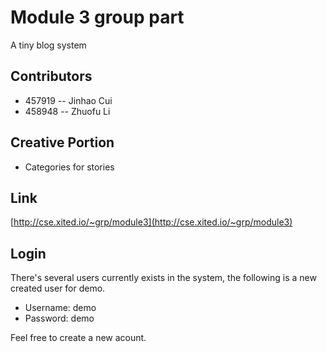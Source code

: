 # Module 3 group part

A tiny blog system

## Contributors
 - 457919 -- Jinhao Cui
 - 458948 -- Zhuofu Li

## Creative Portion

 - Categories for stories


## Link

[http://cse.xited.io/~grp/module3](http://cse.xited.io/~grp/module3)

## Login
There's several users currently exists in the system, the following is a new created user for demo.

 - Username: demo
 - Password: demo

Feel free to create a new acount.
